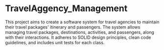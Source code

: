 # TravelAggency_Management
This project aims to create a software system for travel agencies to maintain their travel packages' itinerary and passengers. The system allows managing travel packages, destinations, activities, and passengers, along with their interactions. It adheres to SOLID design principles, clean code guidelines, and includes unit tests for each class.
